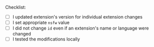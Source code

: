 <!--- Provide a general summary of your changes in the Title above -->

Checklist:
<!--- This checklist should be checked if your changes are related to the
extensions themselves. Otherwise, you can remove it. -->

- [ ] I updated extension's version for individual extension changes
- [ ] I set appropriate `nsfw` value
- [ ] I did not change `id` even if an extension's name or language were changed
- [ ] I tested the modifications locally
